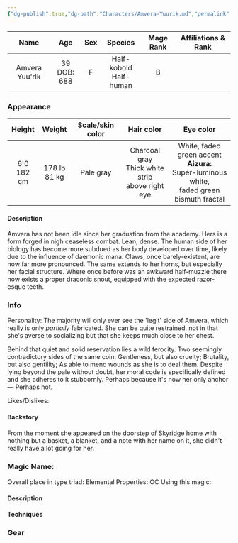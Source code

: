 ```yaml
---
{"dg-publish":true,"dg-path":"Characters/Amvera-Yuurik.md","permalink":"/characters/amvera-yuurik/","title":"Amvera Yuurik"}
---
```


|      Name      |      Age       | Sex |          Species          | Mage Rank | Affiliations & Rank |
| :------------: | :------------: | :-: | :-----------------------: | :-------: | :-----------------: |
| Amvera Yuu'rik | 39<br>DOB: 688 |  F  | Half-kobold<br>Half-human |     B     |                     |

### Appearance 
|    Height     |     Weight      | Scale/skin color |                      Hair color                       |                                            Eye color                                             |
| :-----------: | :-------------: | :--------------: | :---------------------------------------------------: | :----------------------------------------------------------------------------------------------: |
| 6'0<br>182 cm | 178 lb<br>81 kg |    Pale gray     | Charcoal gray<br>Thick white strip<br>above right eye | White, faded green accent<br>**Aizura:**<br>Super-luminous white,<br>faded green bismuth fractal |

#### Description
Amvera has not been idle since her graduation from the academy. Hers is a form forged in nigh ceaseless combat. Lean, dense. 
The human side of her biology has become more subdued as her body developed over time, likely due to the influence of daemonic mana. Claws, once barely-existent, are now far more pronounced. The same extends to her horns, but especially her facial structure. Where once before was an awkward half-muzzle there now exists a proper draconic snout, equipped with the expected razor-esque teeth. 


### Info
Personality: The majority will only ever see the 'legit' side of Amvera, which really is only *partially* fabricated. She can be quite restrained, not in that she's averse to socializing but that she keeps much close to her chest. 

Behind that quiet and solid reservation lies a wild ferocity. Two seemingly contradictory sides of the same coin: Gentleness, but also cruelty; Brutality, but also gentility; As able to mend wounds as she is to deal them. 
Despite lying beyond the pale without doubt, her moral code is specifically defined and she adheres to it stubbornly. Perhaps because it's now her only anchor— Perhaps not. 

Likes/Dislikes: 

#### Backstory

From the moment she appeared on the doorstep of Skyridge home with nothing but a basket, a blanket, and a note with her name on it, she didn't really have a lot going for her. 




### Magic Name:
Overall place in type triad:
Elemental Properties:
OC Using this magic:
#### Description


#### Techniques


### Gear
